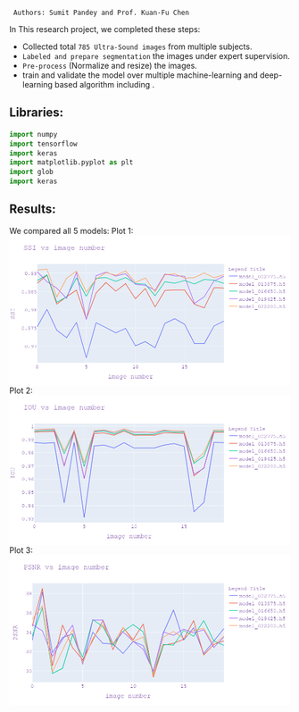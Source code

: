 ``` Authors: Sumit Pandey and Prof. Kuan-Fu Chen```


In This research project, we completed these steps:
- Collected total ```785 Ultra-Sound images``` from multiple subjects. 
-  ```Labeled and prepare segmentation``` the images under expert supervision.
- ```Pre-process``` (Normalize and resize) the images. 
-  train and validate the model over multiple machine-learning and deep-learning based algorithm including .



## Libraries:
``` python 
import numpy 
import tensorflow 
import keras
import matplotlib.pyplot as plt
import glob 
import keras 

```
## Results: 
We compared all 5 models:
Plot 1: 
<img align="center" src="newplot (1).png" width="600" />
Plot 2: 
<img align="center" src="newplot (2).png" width="600" />
Plot 3: 
<img align="center" src="newplot (4).png" width="600" />
